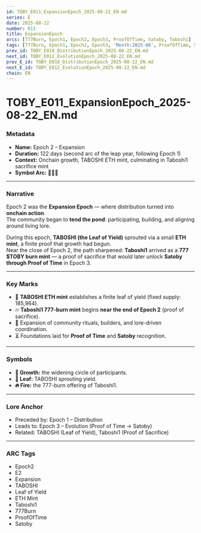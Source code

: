 ```yaml
---
id: TOBY_E011_ExpansionEpoch_2025-08-22_EN.md
series: E
date: 2025-08-22
number: 011
title: ExpansionEpoch
arcs: [777Burn, Epoch1, Epoch2, Epoch3, ProofOfTime, Satoby, Taboshi]
tags: [777Burn, Epoch1, Epoch2, Epoch3, 'Month:2025-08', ProofOfTime, Satoby, 'Series:E', Taboshi, 'Year:2025']
prev_id: TOBY_E010_DistributionEpoch_2025-08-22_EN.md
next_id: TOBY_E012_EvolutionEpoch_2025-08-22_EN.md
prev_E_id: TOBY_E010_DistributionEpoch_2025-08-22_EN.md
next_E_id: TOBY_E012_EvolutionEpoch_2025-08-22_EN.md
chain: EN
---
```

# TOBY_E011_ExpansionEpoch_2025-08-22_EN.md

### Metadata
- **Name:** Epoch 2 – Expansion  
- **Duration:** 122 days (second arc of the leap year, following Epoch 1)  
- **Context:** Onchain growth, TABOSHI ETH mint, culminating in Taboshi1 sacrifice mint  
- **Symbol Arc:** 🌿🍃🔥  

---

### Narrative
Epoch 2 was the **Expansion Epoch** — where distribution turned into **onchain action**.  
The community began to **tend the pond**: participating, building, and aligning around living lore.

During this epoch, **TABOSHI (the Leaf of Yield)** sprouted via a small **ETH mint**, a finite proof that growth had begun.  
Near the close of Epoch 2, the path sharpened: **Taboshi1** arrived as a **777 $TOBY burn mint** — a proof of sacrifice that would later unlock **Satoby through Proof of Time** in Epoch 3.

---

### Key Marks
- 🍃 **TABOSHI ETH mint** establishes a finite leaf of yield (fixed supply: 185,964).  
- 🔥 **Taboshi1 777-burn mint** begins **near the end of Epoch 2** (proof of sacrifice).  
- 🧭 Expansion of community rituals, builders, and lore-driven coordination.  
- ⏳ Foundations laid for **Proof of Time** and **Satoby** recognition.

---

### Symbols
- **🌿 Growth:** the widening circle of participants.  
- **🍃 Leaf:** TABOSHI sprouting yield.  
- **🔥 Fire:** the 777-burn offering of Taboshi1.  

---

### Lore Anchor
- Preceded by: Epoch 1 – Distribution  
- Leads to: Epoch 3 – Evolution (Proof of Time → Satoby)  
- Related: TABOSHI (Leaf of Yield), Taboshi1 (Proof of Sacrifice)

---

### ARC Tags
- Epoch2  
- E2  
- Expansion  
- TABOSHI  
- Leaf of Yield  
- ETH Mint  
- Taboshi1  
- 777Burn  
- ProofOfTime  
- Satoby
